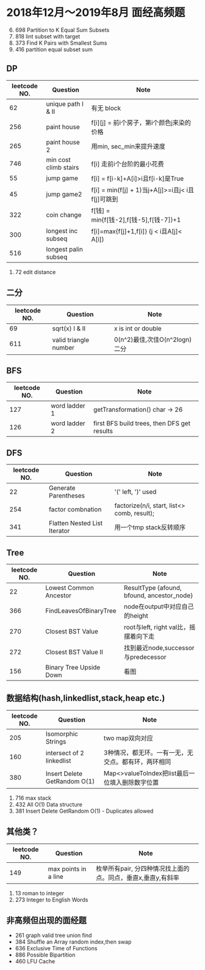 # 2018年12月～2019年8月 面经高频题
6.  698 Partition to K Equal Sum Subsets
7.  818 lint subset with target
8.  373 Find K Pairs with Smallest Sums
9.  416 partition equal subset sum

## DP
| leetcode NO. | Question              | Note                                       | 
|--------------|-----------------------|--------------------------------------------| 
| 62           | unique path I & II    | 有无 block                                   | 
| 256          | paint house           | f[i][j] = 前i个房子，第i个颜色j来染的价格         | 
| 265          | paint house 2         | 用min, sec_min来提升速度                       | 
| 746          | min cost climb stairs | f[i] 走前i个台阶的最小花费                      | 
| 55           | jump game             | f[i] = f[i-k]+A[i]>i且f[i-k]是True           | 
| 45           | jump game2            | f[i] = min(f[j] + 1)当j+A[j]>=i且j< i且f[j]可跳到| 
| 322          | coin change           | f[钱] = min{f[钱-2],f[钱-5],f[钱-7]}+1         | 
| 300          | longest inc subseq    | f[i]=max{f[j]+1,f[i]} (j < i且A[j]< A[i])     | 
| 516          | longest palin subseq  |      | 
1.  72 edit distance

## 二分
| leetcode NO. | Question              | Note                    | 
|--------------|-----------------------|-------------------------| 
| 69           | sqrt(x) I & II        | x is int or double      | 
| 611          | valid triangle number | 0(n^2)最佳,次佳O(n^2logn)二分 | 

## BFS
| leetcode NO. | Question      | Note                                        | 
|--------------|---------------|---------------------------------------------| 
| 127          | word ladder 1 | getTransformation() char -> 26              | 
| 126          | word ladder 2 | first BFS build trees, then DFS get results | 

## DFS
| leetcode NO. | Question                     | Note                                        | 
|--------------|------------------------------|---------------------------------------------| 
| 22           | Generate Parentheses         | '(' left, ')' used                          | 
| 254          | factor combnation            | factorize(n/i, start, list<> comb, result); | 
| 341          | Flatten Nested List Iterator | 用一个tmp stack反转顺序                        | 

## Tree
| leetcode NO. | Question                | Note                                       | 
|--------------|-------------------------|--------------------------------------------| 
| 22           | Lowest Common Ancestor  | ResultType {afound, bfound, ancestor_node} | 
| 366          | FindLeavesOfBinaryTree  | node在output中对应自己的height                | 
| 270          | Closest BST Value       | root与left, right val比，摇摆着向下走          | 
| 272          | Closest BST Value II    | 找到最近node,successor与predecessor          | 
| 156          | Binary Tree Upside Down | 看图                                        | 

## 数据结构(hash,linkedlist,stack,heap etc.)
| leetcode NO. | Question                     | Note                               | 
|--------------|------------------------------|------------------------------------| 
| 205          | Isomorphic Strings           | two map双向对应                        | 
| 160          | intersect of 2 linkedlist    | 3种情况，都无环。一有一无，无交点。都有环，两环相同 | 
| 380          | Insert Delete GetRandom O(1) | Map<>valueToIndex把list最后一位填入删除数字位置 | 

1.  716 max stack
2.  432 All O(1) Data structure  
3.  381	Insert Delete GetRandom O(1) - Duplicates allowed

## 其他类？
| leetcode NO. | Question                     | Note                                              | 
|--------------|------------------------------|---------------------------------------------------| 
| 149          | max points in a line         |枚举所有pair, 分四种情况找上面的点。同点，垂直x,垂直y,有斜率 | 

1.  13 roman to integer
2.  273 Integer to English Words

## 非高频但出现的面经题
- 261 graph valid tree        union find
- 384	Shuffle an Array        random index,then swap   
- 636 Exclusive Time of Functions 
- 886	Possible Bipartition
- 460	LFU Cache


